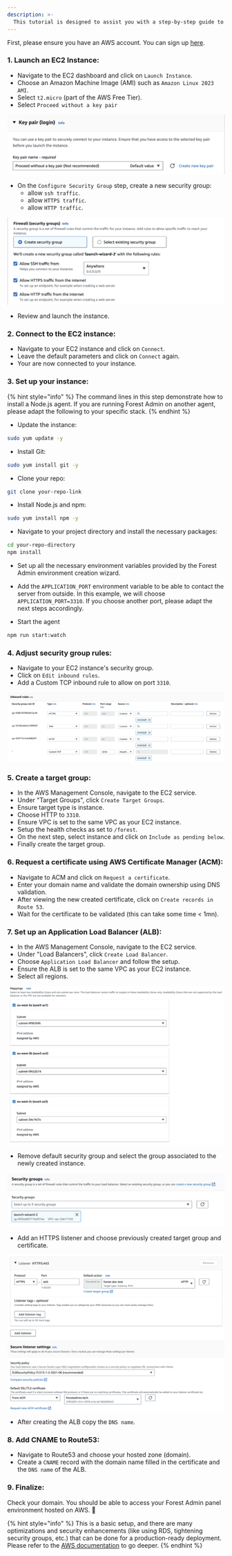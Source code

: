 ```yaml
---
description: >-
  This tutorial is designed to assist you with a step-by-step guide to deploy the admin backend to Amazon Web Services, using EC2, ELB, ACM and Route53.
---
```


First, please ensure you have an AWS account. You can sign up [here](https://aws.amazon.com/).

### 1. Launch an EC2 Instance:

- Navigate to the EC2 dashboard and click on `Launch Instance`.
- Choose an Amazon Machine Image (AMI) such as `Amazon Linux 2023 AMI`.
- Select `t2.micro` (part of the AWS Free Tier).
- Select `Proceed without a key pair`

![](../../.gitbook/assets/deploy-on-aws-key-pair.png)

- On the `Configure Security Group` step, create a new security group:
  - allow `ssh traffic`.
  - allow `HTTPS traffic`.
  - allow `HTTP traffic`.

![](../../.gitbook/assets/deploy-on-aws-security-group.png)

- Review and launch the instance.

### 2. Connect to the EC2 instance:

- Navigate to your EC2 instance and click on `Connect`.
- Leave the default parameters and click on `Connect` again.
- Your are now connected to your instance.

### 3. Set up your instance:

{% hint style="info" %}
The command lines in this step demonstrate how to install a Node.js agent. If you are running Forest Admin on another agent, please adapt the following to your specific stack.
{% endhint %}

- Update the instance:

```bash
sudo yum update -y
```

- Install Git:

```bash
sudo yum install git -y
```

- Clone your repo:

```bash
git clone your-repo-link
```

- Install Node.js and npm:

```bash
sudo yum install npm -y
```

- Navigate to your project directory and install the necessary packages:

```bash
cd your-repo-directory
npm install
```

- Set up all the necessary environment variables provided by the Forest Admin environment creation wizard.

- Add the `APPLICATION_PORT` environment variable to be able to contact the server from outside. In this example, we will choose `APPLICATION_PORT=3310`. If you choose another port, please adapt the next steps accordingly.

- Start the agent

```bash
npm run start:watch
```

### 4. Adjust security group rules:

- Navigate to your EC2 instance's security group.
- Click on `Edit inbound rules`.
- Add a Custom TCP inbound rule to allow on port `3310`.

![](../../.gitbook/assets/deploy-on-aws-inbound-rules.png)

### 5. Create a target group:

- In the AWS Management Console, navigate to the EC2 service.
- Under "Target Groups", click `Create Target Groups`.
- Ensure target type is instance.
- Choose HTTP to `3310`.
- Ensure VPC is set to the same VPC as your EC2 instance.
- Setup the health checks as set to `/forest`.
- On the next step, select instance and click on `Include as pending below`.
- Finally create the target group.

### 6. Request a certificate using AWS Certificate Manager (ACM):

- Navigate to ACM and click on `Request a certificate`.
- Enter your domain name and validate the domain ownership using DNS validation.
- After viewing the new created certificate, click on `Create records in Route 53`.
- Wait for the certificate to be validated (this can take some time < 1mn).

### 7. Set up an Application Load Balancer (ALB):

- In the AWS Management Console, navigate to the EC2 service.
- Under "Load Balancers", click `Create Load Balancer`.
- Choose `Application Load Balancer` and follow the setup.
- Ensure the ALB is set to the same VPC as your EC2 instance.
- Select all regions.

![](../../.gitbook/assets/deploy-on-aws-alb-regions.png)

- Remove default security group and select the group associated to the newly created instance.

![](../../.gitbook/assets/deploy-on-aws-alb-security.png)

- Add an HTTPS listener and choose previously created target group and certificate.

![](../../.gitbook/assets/deploy-on-aws-alb-https-listener.png)

- After creating the ALB copy the `DNS name`.

### 8. Add CNAME to Route53:

- Navigate to Route53 and choose your hosted zone (domain).
- Create a `CNAME` record with the domain name filled in the certificate and the `DNS name` of the ALB.

### 9. Finalize:

Check your domain. You should be able to access your Forest Admin panel environment hosted on AWS. 🎉

{% hint style="info" %}
This is a basic setup, and there are many optimizations and security enhancements (like using RDS, tightening security groups, etc.) that can be done for a production-ready deployment. Please refer to the [AWS documentation](https://docs.aws.amazon.com/index.html) to go deeper.
{% endhint %}
